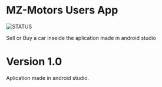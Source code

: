 # MZ-Motors Users App

![STATUS](https://img.shields.io/badge/STATUS-FINALIZADO-red)


Sell or Buy a car inseide the aplication made in android studio

# Version 1.0

Aplication made in android studio.


